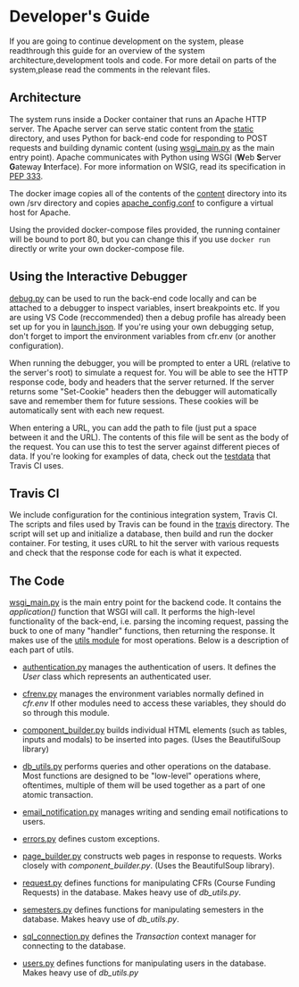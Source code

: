 # Developer's Guide
If you are going to continue development on the system, please readthrough this guide for an overview of the system architecture,development tools and code. For more detail on parts of the system,please read the comments in the relevant files.

## Architecture

The system runs inside a Docker container that runs an Apache HTTP
server. The Apache server can serve static content from the [static](../content/static) directory, and uses Python for back-end code
for responding to POST requests and building dynamic content (using [wsgi_main.py](../content/wsgi_main.py) as the main entry point). Apache communicates with Python using WSGI (**W**eb **S**erver **G**ateway **I**nterface). For more information on WSIG, read its specification in [PEP 333](https://www.python.org/dev/peps/pep-0333/).

The docker image copies all of the contents of the [content](../content) directory into its own /srv directory and copies [apache_config.conf](../apache_config.conf) to configure a virtual host for Apache.

Using the provided docker-compose files provided, the running container will be bound to port 80, but you can change this if you use ```docker run``` directly or write your own docker-compose file.

## Using the Interactive Debugger

[debug.py](../debug.py) can be used to run the back-end code locally and can be attached to a debugger to inspect variables, insert breakpoints etc. If you are using VS Code (reccommended) then a debug profile has already been set up for you in [launch.json](../.vscode/launch.json). If you're using your own debugging setup, don't forget to import the environment variables from cfr.env (or another configuration).

When running the debugger, you will be prompted to enter a URL (relative to the server's root) to simulate a request for. You will be able to see the HTTP response code, body and headers that the server returned. If the server returns some "Set-Cookie" headers then the debugger will automatically save and remember them for future sessions. These cookies will be automatically sent with each new request.

When entering a URL, you can add the path to file (just put a space between it and the URL). The contents of this file will be sent as the body of the request. You can use this to test the server against different pieces of data. If you're looking for examples of data, check out the [testdata](../travis/testdata) that Travis CI uses.

## Travis CI

We include configuration for the continious integration system, Travis CI. The scripts and files used by Travis can be found in the [travis](../travis) directory. The script will set up and initialize a database, then build and run the docker container. For testing, it uses cURL to hit the server with various requests and check that the response code for each is what it expected.

## The Code

[wsgi_main.py](../content/wsgi_main.py) is the main entry point for the backend code. It contains the *application()* function that WSGI
will call. It performs the high-level functionality of the back-end,
i.e. parsing the incoming request, passing the buck to one of many "handler" functions, then returning the response. It makes use of the
[utils module](../content/utils) for most operations. Below is a description of each part of utils.

- [authentication.py](../content/utils/authentication.py) manages the authentication of users. It defines the *User* class which represents an authenticated user.

- [cfrenv.py](../content/utils/cfrenv.py) manages the environment variables normally defined in *cfr.env* If other modules need to access these variables, they should do so through this module.

- [component_builder.py](../content/utils/component_builder.py) builds individual HTML elements (such as tables, inputs and modals) to be inserted into pages. (Uses the BeautifulSoup library)

- [db_utils.py](../content/utils/db_utils.py) performs queries and other operations on the database. Most functions are designed to be "low-level" operations where, oftentimes, multiple of them will be used together as a part of one atomic transaction.

- [email_notification.py](../content/utils/email_notification.py) manages writing and sending email notifications to users.

- [errors.py](../content/utils/errors.py) defines custom exceptions.

- [page_builder.py](../content/utils/page_builder.py) constructs web pages in response to requests. Works closely with *component_builder.py*. (Uses the BeautifulSoup library).

- [request.py](../content/utils/request.py) defines functions for manipulating CFRs (Course Funding Requests) in the database. Makes heavy use of *db_utils.py*.

- [semesters.py](../content/utils/semesters.py) defines functions for manipulating semesters in the database. Makes heavy use of *db_utils.py*.

- [sql_connection.py](../content/utils/sql_connection.py) defines the *Transaction* context manager for connecting to the database.

- [users.py](../content/utils/users.py) defines functions for manipulating users in the database. Makes heavy use of *db_utils.py*